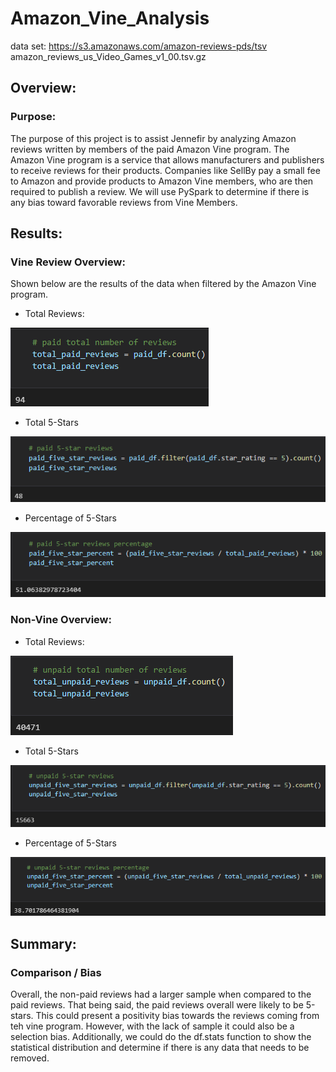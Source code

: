 # Amazon_Vine_Analysis
data set: https://s3.amazonaws.com/amazon-reviews-pds/tsv amazon_reviews_us_Video_Games_v1_00.tsv.gz

## Overview:

### Purpose:
The purpose of this project is to assist Jennefir by analyzing Amazon reviews written by members of the paid Amazon Vine program. The Amazon Vine program is a service that allows manufacturers and publishers to receive reviews for their products. Companies like SellBy pay a small fee to Amazon and provide products to Amazon Vine members, who are then required to publish a review. We will use PySpark to determine if there is any bias toward favorable reviews from Vine Members.

## Results:

### Vine Review Overview:
Shown below are the results of the data when filtered by the Amazon Vine program.

- Total Reviews:

![This is an image](https://github.com/nbhatia1014/Amazon_Vine_Analysis/blob/main/Images/Total_Paid_Reviews.PNG)

- Total 5-Stars

![This is an image](https://github.com/nbhatia1014/Amazon_Vine_Analysis/blob/main/Images/Total_Paid_5Star_Reviews.PNG)

- Percentage of 5-Stars

![This is an image](https://github.com/nbhatia1014/Amazon_Vine_Analysis/blob/main/Images/Paid_Percentage.PNG)

### Non-Vine Overview:

- Total Reviews:

![This is an image](https://github.com/nbhatia1014/Amazon_Vine_Analysis/blob/main/Images/Total_Unpaid_Reviews.PNG)

- Total 5-Stars

![This is an image](https://github.com/nbhatia1014/Amazon_Vine_Analysis/blob/main/Images/Total_Unpaid_5Star_Reviews.PNG)

- Percentage of 5-Stars

![This is an image](https://github.com/nbhatia1014/Amazon_Vine_Analysis/blob/main/Images/Unpaid_Percentage.PNG)

## Summary:

### Comparison / Bias
Overall, the non-paid reviews had a larger sample when compared to the paid reviews. That being said, the paid reviews overall were likely to be 5-stars. This could present a positivity bias towards the reviews coming from teh vine program. However, with the lack of sample it could also be a selection bias. Additionally, we could do the df.stats function to show the statistical distribution and determine if there is any data that needs to be removed.












